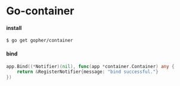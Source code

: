 # Go-container

#### install
```shell
$ go get gopher/container
```

#### bind
```go
app.Bind((*Notifier)(nil), func(app *container.Container) any {
	return &RegisterNotifier{message: "bind successful."}
})
```